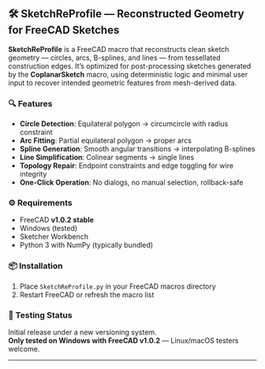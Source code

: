 ## 🛠️ SketchReProfile — Reconstructed Geometry for FreeCAD Sketches

**SketchReProfile** is a FreeCAD macro that reconstructs clean sketch geometry — circles, arcs, B-splines, and lines — from tessellated construction edges. It’s optimized for post-processing sketches generated by the **CoplanarSketch** macro, using deterministic logic and minimal user input to recover intended geometric features from mesh-derived data.

### 🔍 Features

- **Circle Detection**: Equilateral polygon → circumcircle with radius constraint  
- **Arc Fitting**: Partial equilateral polygon → proper arcs  
- **Spline Generation**: Smooth angular transitions → interpolating B-splines  
- **Line Simplification**: Colinear segments → single lines  
- **Topology Repair**: Endpoint constraints and edge toggling for wire integrity  
- **One-Click Operation**: No dialogs, no manual selection, rollback-safe

### ⚙️ Requirements

- FreeCAD **v1.0.2 stable**  
- Windows (tested)  
- Sketcher Workbench  
- Python 3 with NumPy (typically bundled)

### 📦 Installation

1. Place `SketchReProfile.py` in your FreeCAD macros directory  
2. Restart FreeCAD or refresh the macro list

### 🧪 Testing Status

Initial release under a new versioning system.  
**Only tested on Windows with FreeCAD v1.0.2** — Linux/macOS testers welcome.

---
